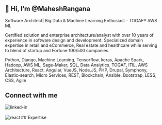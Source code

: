 ## 👋 Hi, I’m @MaheshRangana

Software Architect| Big Data & Machine Learning Enthusiast - TOGAF® AWS ML

Certified solution and enterprise architecture/analyst with over 10 years of experience in software design and development. Specialized domain expertise in retail and eCommerce, Real estate and healthcare while serving to blend of startup and Fortune 100/500 companies.

Python, Django, Machine Learning, Tensorflow, keras, Apache Spark, Hadoop, AWS ML, Sage-Maker, SQL, Data Analytics, TOGAF, ITIL, AWS Architecture, React, Angular, VueJS, Node.JS, PHP, Drupal, Symphony, Elastic-search, Micro Services, REST, Blockchain, Ansible, Bootstrap, LESS, CSS, Agile

## Connect with me
[<img align="left" alt="linked-in" src="https://img.shields.io/badge/linkedin-%230077B5.svg?&style=for-the-badge&logo=linkedin&logoColor=white" />](https://www.linkedin.com/in/maheshrangana/)

<br>
<br>
## Expertise
<img align="left" alt="react" src="https://img.shields.io/badge/react%20-%2320232a.svg?&style=for-the-badge&logo=react&logoColor=%2361DAFB" />


<!---
MaheshRangana/MaheshRangana is a ✨ special ✨ repository because its `README.md` (this file) appears on your GitHub profile.
You can click the Preview link to take a look at your changes.
--->
